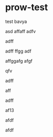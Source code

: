 # prow-test
test
bavya

asd
affaff
adfv


adff

adff
ffgg
adf

affggafg
afgf

qfv

adff

aff

adff


af13


afdf

afdf
